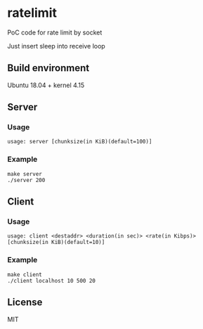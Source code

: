 # ratelimit

PoC code for rate limit by socket

Just insert sleep into receive loop

## Build environment

Ubuntu 18.04 + kernel 4.15

## Server

### Usage

`usage: server [chunksize(in KiB)(default=100)]`

### Example

```
make server
./server 200
```

## Client

### Usage

`usage: client <destaddr> <duration(in sec)> <rate(in Kibps)> [chunksize(in KiB)(default=10)]`

### Example

```
make client
./client localhost 10 500 20
```

## License

MIT
